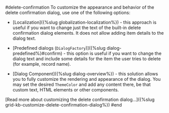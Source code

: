 #delete-confirmation
To customize the appearance and behavior of the delete confirmation dialog, use one of the following options:

* [Localization]({%slug globalization-localization%}) - this approach is useful if you want to change just the text of the built-in delete confirmation dialog elements. It does not allow adding item details to the dialog text.

* [Predefined dialogs (`DialogFactory`)]({%slug dialog-predefined%}#confirm) - this option is useful if you want to change the dialog text and include some details for the item the user tries to delete (for example, record name).

* [Dialog Component]({%slug dialog-overview%}) - this solution allows you to fully customize the rendering and appearance of the dialog. You may set the desired `ThemeColor` and add any content there, be that custom text, HTML elements or other components.

[Read more about customizing the delete confirmation dialog...]({%slug grid-kb-customize-delete-confirmation-dialog%})
#end
